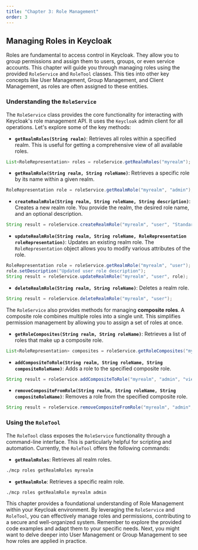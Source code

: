 ```yaml
---
title: "Chapter 3: Role Management"
order: 3
---
```

## Managing Roles in Keycloak

Roles are fundamental to access control in Keycloak. They allow you to group permissions and assign them to users, groups, or even service accounts.  This chapter will guide you through managing roles using the provided `RoleService` and `RoleTool` classes.  This ties into other key concepts like User Management, Group Management, and Client Management, as roles are often assigned to these entities.

### Understanding the `RoleService`

The `RoleService` class provides the core functionality for interacting with Keycloak's role management API.  It uses the `Keycloak` admin client for all operations. Let's explore some of the key methods:

* **`getRealmRoles(String realm)`**: Retrieves all roles within a specified realm.  This is useful for getting a comprehensive view of all available roles.

```java
List<RoleRepresentation> roles = roleService.getRealmRoles("myrealm");
```

* **`getRealmRole(String realm, String roleName)`**: Retrieves a specific role by its name within a given realm.

```java
RoleRepresentation role = roleService.getRealmRole("myrealm", "admin");
```

* **`createRealmRole(String realm, String roleName, String description)`**: Creates a new realm role.  You provide the realm, the desired role name, and an optional description.

```java
String result = roleService.createRealmRole("myrealm", "user", "Standard user role");
```

* **`updateRealmRole(String realm, String roleName, RoleRepresentation roleRepresentation)`**: Updates an existing realm role.  The `RoleRepresentation` object allows you to modify various attributes of the role.

```java
RoleRepresentation role = roleService.getRealmRole("myrealm", "user");
role.setDescription("Updated user role description");
String result = roleService.updateRealmRole("myrealm", "user", role);
```

* **`deleteRealmRole(String realm, String roleName)`**: Deletes a realm role.

```java
String result = roleService.deleteRealmRole("myrealm", "user");
```

The `RoleService` also provides methods for managing **composite roles**.  A composite role combines multiple roles into a single unit.  This simplifies permission management by allowing you to assign a set of roles at once.

* **`getRoleComposites(String realm, String roleName)`**: Retrieves a list of roles that make up a composite role.

```java
List<RoleRepresentation> composites = roleService.getRoleComposites("myrealm", "admin");
```

* **`addCompositeToRole(String realm, String roleName, String compositeRoleName)`**: Adds a role to the specified composite role.

```java
String result = roleService.addCompositeToRole("myrealm", "admin", "view-reports");
```

* **`removeCompositeFromRole(String realm, String roleName, String compositeRoleName)`**: Removes a role from the specified composite role.

```java
String result = roleService.removeCompositeFromRole("myrealm", "admin", "edit-reports");
```

### Using the `RoleTool`

The `RoleTool` class exposes the `RoleService` functionality through a command-line interface.  This is particularly helpful for scripting and automation.  Currently, the `RoleTool` offers the following commands:

* **`getRealmRoles`**: Retrieves all realm roles.

```bash
./mcp roles getRealmRoles myrealm
```

* **`getRealmRole`**: Retrieves a specific realm role.

```bash
./mcp roles getRealmRole myrealm admin
```


This chapter provides a foundational understanding of Role Management within your Keycloak environment. By leveraging the `RoleService` and `RoleTool`, you can effectively manage roles and permissions, contributing to a secure and well-organized system.  Remember to explore the provided code examples and adapt them to your specific needs.  Next, you might want to delve deeper into User Management or Group Management to see how roles are applied in practice.
